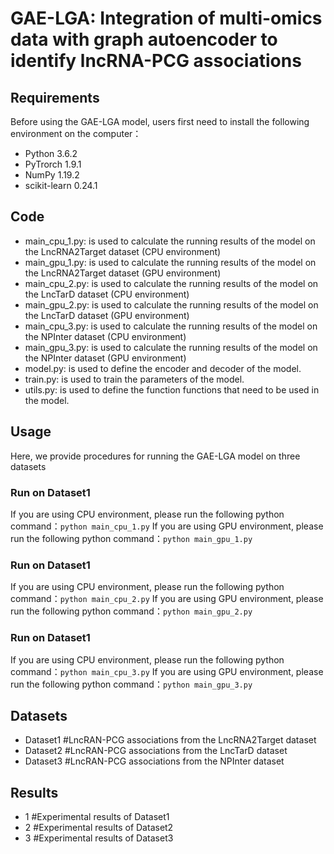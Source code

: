 # GAE-LGA: Integration of multi-omics data with graph autoencoder to identify lncRNA-PCG associations

## Requirements
Before using the GAE-LGA model, users first need to install the following environment on the computer：
  * Python 3.6.2
  * PyTrorch 1.9.1
  * NumPy 1.19.2
  * scikit-learn 0.24.1

## Code
  * main_cpu_1.py: is used to calculate the running results of the model on the LncRNA2Target dataset (CPU environment)
  * main_gpu_1.py: is used to calculate the running results of the model on the LncRNA2Target dataset (GPU environment)
  * main_cpu_2.py: is used to calculate the running results of the model on the LncTarD dataset (CPU environment)
  * main_gpu_2.py: is used to calculate the running results of the model on the LncTarD dataset (GPU environment)
  * main_cpu_3.py: is used to calculate the running results of the model on the NPInter dataset (CPU environment)
  * main_gpu_3.py: is used to calculate the running results of the model on the NPInter dataset (GPU environment)
  * model.py: is used to define the encoder and decoder of the model.
  * train.py: is used to train the parameters of the model.
  * utils.py: is used to define the function functions that need to be used in the model.

## Usage
Here, we provide procedures for running the GAE-LGA model on three datasets
### Run on Dataset1
If you are using CPU environment, please run the following python command：```python main_cpu_1.py```
If you are using GPU environment, please run the following python command：```python main_gpu_1.py```
### Run on Dataset1
If you are using CPU environment, please run the following python command：```python main_cpu_2.py```
If you are using GPU environment, please run the following python command：```python main_gpu_2.py```
### Run on Dataset1
If you are using CPU environment, please run the following python command：```python main_cpu_3.py```
If you are using GPU environment, please run the following python command：```python main_gpu_3.py```

## Datasets
  * Dataset1   #LncRAN-PCG associations from the LncRNA2Target dataset
  * Dataset2   #LncRAN-PCG associations from the LncTarD dataset
  * Dataset3   #LncRAN-PCG associations from the NPInter dataset

## Results
 * 1    #Experimental results of Dataset1
 * 2    #Experimental results of Dataset2
 * 3    #Experimental results of Dataset3



